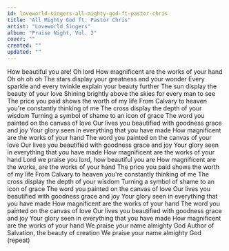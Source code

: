 ```yaml
---
id: loveworld-singers-all-mighty-god-ft-pastor-chris
title: "All Mighty God ft. Pastor Chris"
artist: "Loveworld Singers"
album: "Praise Night, Vol. 2"
cover: ""
created: ""
updated: ""
---
```


How beautiful you are! Oh lord
How magnificent are the works of your hand
Oh oh oh oh
The stars display your greatness and your wonder
Every sparkle and every twinkle explain your beauty further
The sun display the beauty of your love
Shining brightly above the skies for every man to see
The price you paid shows the worth of my life
From Calvary to heaven you're constantly thinking of me
The cross display the depth of your wisdom
Turning a symbol of shame to an icon of grace
The word you painted on the canvas of love
Our lives you beautified with goodness grace and joy
Your glory seen in everything that you have made
How magnificent are the works of your hand
The word you painted on the canvas of your love
Our lives you beautified with goodness grace and joy
Your glory seen in everything that you have made
 How magnificent are the works of your hand
Lord we praise you lord, how beautiful you are
How magnificent are the works, are the works of your hand
The price you paid shows the worth of my life
From Calvary to heaven you're constantly thinking of me
The cross display the depth of your wisdom
Turning a symbol of shame to an icon of grace
The word you painted on the canvas of love
Our lives you beautified with goodness grace and joy
Your glory seen in everything that you have made
 How magnificent are the works of your hand
The word you painted on the canvas of love
Our lives you beautified with goodness grace and joy
Your glory seen in everything that you have made
 How magnificent are the works of your hand
We praise your name almighty God
Author of Salvation, the beauty of creation
We praise your name almighty God (repeat)